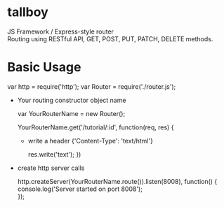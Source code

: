 # tallboy
JS Framework / Express-style router  
Routing using RESTful API, GET, POST, PUT, PATCH, DELETE methods.  

# Basic Usage  
var http = require('http');
var Router = require('./router.js');  

- Your routing constructor object name

    var YourRouterName = new Router();  

    YourRouterName.get('/tutorial/:id', function(req, res) {

  - write a header {'Content-Type': 'text/html'}  

    res.write('text');
    })  

- create http server calls  

  http.createServer(YourRouterName.route()).listen(8008), function() {  
    console.log('Server started on port 8008');  
    });
